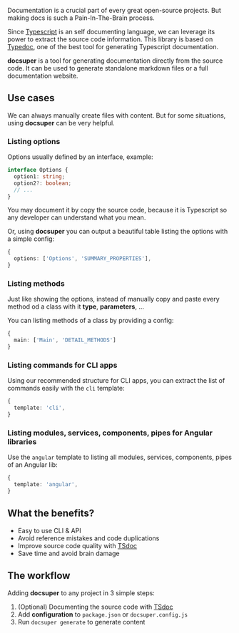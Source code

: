 Documentation is a crucial part of every great open-source projects. But making docs is such a Pain-In-The-Brain process.

Since [Typescript](https://www.typescriptlang.org) is an self documenting language, we can leverage its power to extract the source code information. This library is based on [Typedoc](https://typedoc.org), one of the best tool for generating Typescript documentation.

**docsuper** is a tool for generating documentation directly from the source code. It can be used to generate standalone markdown files or a full documentation website.

## Use cases

We can always manually create files with content. But for some situations, using **docsuper** can be very helpful.

### Listing options

Options usually defined by an interface, example:

```ts
interface Options {
  option1: string;
  option2?: boolean;
  // ...
}
```

You may document it by copy the source code, because it is Typescript so any developer can understand what you mean.

Or, using **docsuper** you can output a beautiful table listing the options with a simple config:

```ts
{
  options: ['Options', 'SUMMARY_PROPERTIES'],
}
```

### Listing methods

Just like showing the options, instead of manually copy and paste every method od a class with it **type**, **parameters**, ...

You can listing methods of a class by providing a config:

```ts
{
  main: ['Main', 'DETAIL_METHODS']
}
```

### Listing commands for CLI apps

Using our recommended structure for CLI apps, you can extract the list of commands easily with the `cli` template:

```ts
{
  template: 'cli',
}
```

### Listing modules, services, components, pipes for Angular libraries

Use the `angular` template to listing all modules, services, components, pipes of an Angular lib:

```ts
{
  template: 'angular',
}
```

## What the benefits?

- Easy to use CLI & API
- Avoid reference mistakes and code duplications
- Improve source code quality with [TSdoc](https://github.com/microsoft/tsdoc)
- Save time and avoid brain damage

## The workflow

Adding **docsuper** to any project in 3 simple steps:

1. (Optional) Documenting the source code with [TSdoc](https://github.com/microsoft/tsdoc)
2. Add **configuration** to `package.json` or `docsuper.config.js`
3. Run `docsuper generate` to generate content
